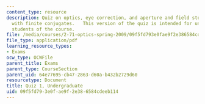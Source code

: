 ```yaml
---
content_type: resource
description: Quiz on optics, eye correction, and aperture and field stops in a telescope
  with finite conjugates.   This version of the quiz is intended for undergraduate
  students of the course.
file: /media/courses/2-71-optics-spring-2009/09f5fd793e0fae9f2e386584cdeeb114_MIT2_71S09_uquiz1.pdf
file_type: application/pdf
learning_resource_types:
- Exams
ocw_type: OCWFile
parent_title: Exams
parent_type: CourseSection
parent_uid: 64e77695-cb47-2863-d60a-b432b2729d60
resourcetype: Document
title: Quiz 1, Undergraduate
uid: 09f5fd79-3e0f-ae9f-2e38-6584cdeeb114
---
```

